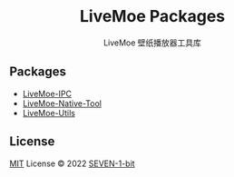 <br>

<p align="center">
</p>

<h1 align="center">LiveMoe Packages</h1>

<p align="center">
LiveMoe 壁纸播放器工具库
</p>


## Packages
- [LiveMoe-IPC](https://github.com/SEVEN-1-bit/livemoe-package/tree/main/packages/ipc)
- [LiveMoe-Native-Tool](https://github.com/SEVEN-1-bit/livemoe-package/tree/main/packages/tools)
- [LiveMoe-Utils](https://github.com/SEVEN-1-bit/livemoe-package/tree/main/packages/utils)

## License

[MIT](./LICENSE) License &copy; 2022 [SEVEN-1-bit](https://github.com/SEVEN-1-bit)